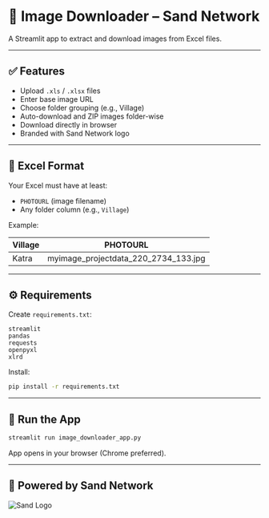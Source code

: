 
# 📸 Image Downloader – Sand Network

A Streamlit app to extract and download images from Excel files.

---

## ✅ Features

- Upload `.xls` / `.xlsx` files
- Enter base image URL
- Choose folder grouping (e.g., Village)
- Auto-download and ZIP images folder-wise
- Download directly in browser
- Branded with Sand Network logo

---

## 📁 Excel Format

Your Excel must have at least:

- `PHOTOURL` (image filename)
- Any folder column (e.g., `Village`)

Example:

| Village | PHOTOURL                             |
|---------|--------------------------------------|
| Katra   | myimage_projectdata_220_2734_133.jpg |

---

## ⚙️ Requirements

Create `requirements.txt`:

```
streamlit
pandas
requests
openpyxl
xlrd
```

Install:

```bash
pip install -r requirements.txt
```

---

## 🚀 Run the App

```bash
streamlit run image_downloader_app.py
```

App opens in your browser (Chrome preferred).

---

## 🏢 Powered by Sand Network

![Sand Logo](https://sandnetwork.in/wp-content/uploads/2024/02/sand-logo.png)
